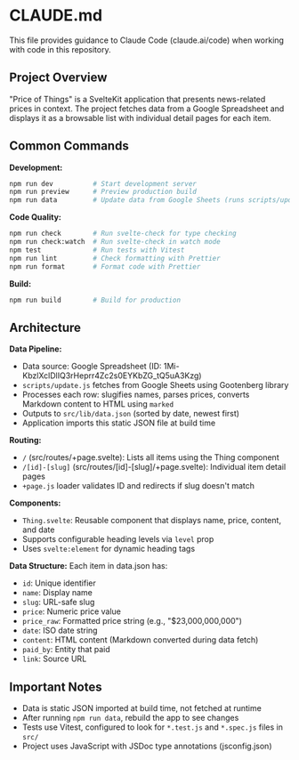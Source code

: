 # CLAUDE.md

This file provides guidance to Claude Code (claude.ai/code) when working with code in this repository.

## Project Overview

"Price of Things" is a SvelteKit application that presents news-related prices in context. The project fetches data from a Google Spreadsheet and displays it as a browsable list with individual detail pages for each item.

## Common Commands

**Development:**

```bash
npm run dev          # Start development server
npm run preview      # Preview production build
npm run data         # Update data from Google Sheets (runs scripts/update.js)
```

**Code Quality:**

```bash
npm run check        # Run svelte-check for type checking
npm run check:watch  # Run svelte-check in watch mode
npm test             # Run tests with Vitest
npm run lint         # Check formatting with Prettier
npm run format       # Format code with Prettier
```

**Build:**

```bash
npm run build        # Build for production
```

## Architecture

**Data Pipeline:**

- Data source: Google Spreadsheet (ID: 1Mi-KbzlXclDlIQ3rHeprr4Zc2s0EYKbZG_tQ5uA3Kzg)
- `scripts/update.js` fetches from Google Sheets using Gootenberg library
- Processes each row: slugifies names, parses prices, converts Markdown content to HTML using `marked`
- Outputs to `src/lib/data.json` (sorted by date, newest first)
- Application imports this static JSON file at build time

**Routing:**

- `/` (src/routes/+page.svelte): Lists all items using the Thing component
- `/[id]-[slug]` (src/routes/[id]-[slug]/+page.svelte): Individual item detail pages
- `+page.js` loader validates ID and redirects if slug doesn't match

**Components:**

- `Thing.svelte`: Reusable component that displays name, price, content, and date
- Supports configurable heading levels via `level` prop
- Uses `svelte:element` for dynamic heading tags

**Data Structure:**
Each item in data.json has:

- `id`: Unique identifier
- `name`: Display name
- `slug`: URL-safe slug
- `price`: Numeric price value
- `price_raw`: Formatted price string (e.g., "$23,000,000,000")
- `date`: ISO date string
- `content`: HTML content (Markdown converted during data fetch)
- `paid_by`: Entity that paid
- `link`: Source URL

## Important Notes

- Data is static JSON imported at build time, not fetched at runtime
- After running `npm run data`, rebuild the app to see changes
- Tests use Vitest, configured to look for `*.test.js` and `*.spec.js` files in `src/`
- Project uses JavaScript with JSDoc type annotations (jsconfig.json)
